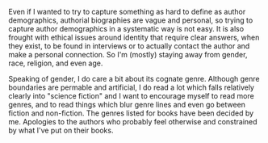 Even if I wanted to try to capture something as hard to define as author demographics,
authorial biographies are vague and personal, so trying to capture author demographics in
a systematic way is not easy. It is also frought with ethical
issues around identity that require clear answers, when they exist, to be found in interviews or to actually
contact the author and make a personal connection. So I'm (mostly) staying away from gender, 
race, religion, and even age.

Speaking of gender, I do care a bit about its cognate genre. Although genre boundaries are
permable and artificial, I do read a lot which falls relatively clearly into "science fiction" and I
want to encourage myself to read more genres, and to read things which blur genre
lines and even go between fiction and non-fiction. The genres listed for books have been
decided by me. Apologies to the authors who probably feel otherwise and constrained by
what I've put on their books.
